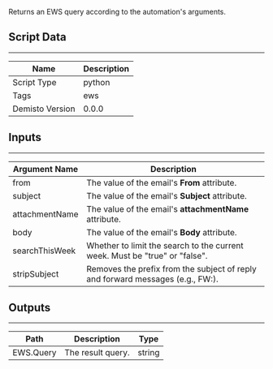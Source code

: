 Returns an EWS query according to the automation's arguments.

## Script Data
---

| **Name** | **Description** |
| --- | --- |
| Script Type | python |
| Tags | ews |
| Demisto Version | 0.0.0 |

## Inputs
---

| **Argument Name** | **Description** |
| --- | --- |
| from | The value of the email's **From** attribute. |
| subject | The value of the email's **Subject** attribute. |
| attachmentName | The value of the email's **attachmentName** attribute. |
| body | The value of the email's **Body** attribute. |
| searchThisWeek | Whether to limit the search to the current week. Must be "true" or "false". |
| stripSubject | Removes the prefix from the subject of reply and forward messages (e.g., FW:). |

## Outputs
---

| **Path** | **Description** | **Type** |
| --- | --- | --- |
| EWS.Query | The result query. | string |
